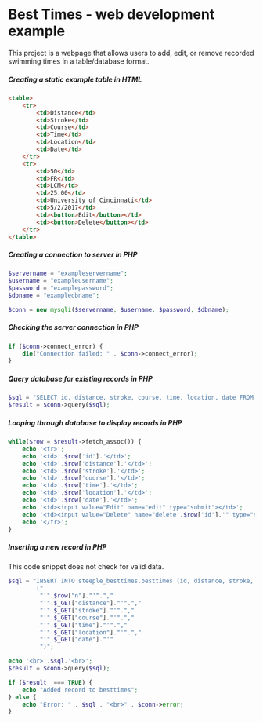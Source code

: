 # Best Times - web development example
This project is a webpage that allows users to add, edit, or remove recorded swimming times in a table/database format.
##### Creating a static example table in HTML
```html
<table>
    <tr>
        <td>Distance</td>
        <td>Stroke</td>
        <td>Course</td>
        <td>Time</td>
        <td>Location</td>
        <td>Date</td>
    </tr>
    <tr>
        <td>50</td>
        <td>FR</td>
        <td>LCM</td>
        <td>25.00</td>
        <td>University of Cincinnati</td>
        <td>5/2/2017</td>
        <td><button>Edit</button></td>
        <td><button>Delete</button></td>
    </tr>
</table>
```
##### Creating a connection to server in PHP
```php
$servername = "exampleservername";
$username = "exampleusername";
$password = "examplepassword";
$dbname = "exampledbname";

$conn = new mysqli($servername, $username, $password, $dbname);
```
##### Checking the server connection in PHP
```php
if ($conn->connect_error) {
    die("Connection failed: " . $conn->connect_error);
}
```
##### Query database for existing records in PHP
```php
$sql = "SELECT id, distance, stroke, course, time, location, date FROM besttimes ORDER BY stroke asc, distance asc";
$result = $conn->query($sql);
```
##### Looping through database to display records in PHP
```php
while($row = $result->fetch_assoc()) {
    echo '<tr>';
    echo '<td>'.$row['id'].'</td>';
    echo '<td>'.$row['distance'].'</td>';
    echo '<td>'.$row['stroke'].'</td>';
    echo '<td>'.$row['course'].'</td>';
    echo '<td>'.$row['time'].'</td>';
    echo '<td>'.$row['location'].'</td>';
    echo '<td>'.$row['date'].'</td>';
    echo '<td><input value="Edit" name="edit" type="submit"></td>';
    echo '<td><input value="Delete" name="delete'.$row['id'].'" type="submit"></td>';
    echo '</tr>';
}
```
##### Inserting a new record in PHP
This code snippet does not check for valid data.
```php
$sql = "INSERT INTO steeple_besttimes.besttimes (id, distance, stroke, course, time, location, date) VALUES 
        ("
        ."'".$row["n"]."'".","
        ."'".$_GET["distance"]."'".","
        ."'".$_GET["stroke"]."'".","
        ."'".$_GET["course"]."'".","
        ."'".$_GET["time"]."'".","
        ."'".$_GET["location"]."'".","
        ."'".$_GET["date"]."'"
        .")";

echo '<br>'.$sql.'<br>';
$result = $conn->query($sql);

if ($result  === TRUE) {
    echo "Added record to besttimes";
} else {
    echo "Error: " . $sql . "<br>" . $conn->error;
}
```
